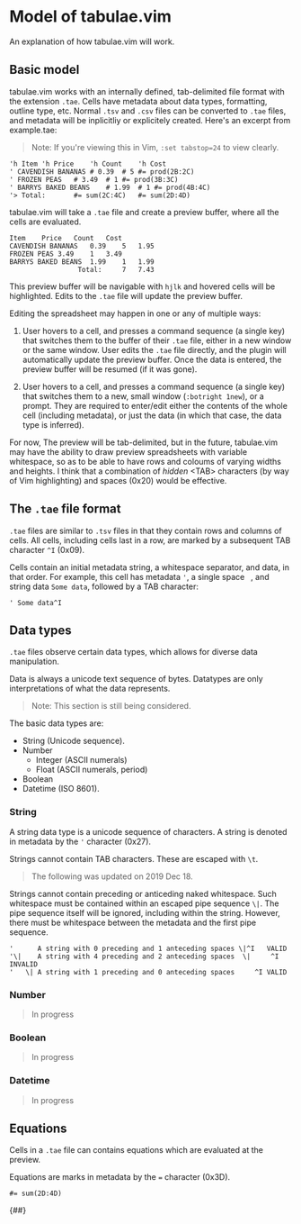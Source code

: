 Model of tabulae.vim
====================
An explanation of how tabulae.vim will work.

Basic model
-----------
tabulae.vim works with an internally defined, tab-delimited file format with the
extension `.tae`. Cells have metadata about data types, formatting, outline
type, etc. Normal `.tsv` and `.csv` files can be converted to `.tae` files, and
metadata will be inplicitliy or explicitely created. Here's an excerpt from
example.tae:

> Note: If you're viewing this in Vim, `:set tabstop=24` to view clearly.

```tae
'h Item	'h Price	'h Count	'h Cost	
' CAVENDISH BANANAS	# 0.39	# 5	#= prod(2B:2C)	
' FROZEN PEAS	# 3.49	# 1	#= prod(3B:3C)	
' BARRYS BAKED BEANS	# 1.99	# 1	#= prod(4B:4C)	
'> Total:		#= sum(2C:4C)	#= sum(2D:4D)	
```

tabulae.vim will take a `.tae` file and create a preview buffer, where all the
cells are evaluated.

```tae.view
Item	Price	Count	Cost	
CAVENDISH BANANAS	0.39	5	1.95	
FROZEN PEAS	3.49	1	3.49	
BARRYS BAKED BEANS	1.99	1	1.99	
                 Total:		7	7.43	
```

This preview buffer will be navigable with `hjlk` and hovered cells will be
highlighted. Edits to the `.tae` file will update the preview buffer.

Editing the spreadsheet may happen in one or any of multiple ways:

1.  User hovers to a cell, and presses a command sequence (a single key) that
    switches them to the buffer of their `.tae` file, either in a new window or
    the same window. User edits the `.tae` file directly, and the plugin will
    automatically update the preview buffer. Once the data is entered, the
    preview buffer will be resumed (if it was gone).

2.  User hovers to a cell, and presses a command sequence (a single key) that
    switches them to a new, small window (`:botright 1new`), or a prompt. They
    are required to enter/edit either the contents of the whole cell (including
    metadata), or just the data (in which that case, the data type is inferred).

For now, The preview will be tab-delimited, but in the future, tabulae.vim may
have the ability to draw preview spreadsheets with variable whitespace, so as to
be able to have rows and coloums of varying widths and heights. I think that a
combination of _hidden_ \<TAB\> characters (by way of Vim highlighting) and spaces
(0x20) would be effective.

The `.tae` file format
----------------------
`.tae` files are similar to `.tsv` files in that they contain rows and columns
of cells. All cells, including cells last in a row, are marked by a subsequent
TAB character `^I` (0x09).

Cells contain an initial metadata string, a whitespace separator, and data, in
that order. For example, this cell has metadata `'`, a single space ` `, and
string data `Some data`, followed by a TAB character:

```
' Some data^I
```

Data types
----------
`.tae` files observe certain data types, which allows for diverse data
manipulation.

Data is always a unicode text sequence of bytes. Datatypes are only
interpretations of what the data represents.

> Note: This section is still being considered.

The basic data types are:
- String (Unicode sequence).
- Number
	- Integer (ASCII numerals)
	- Float (ASCII numerals, period)
- Boolean
- Datetime (ISO 8601).

### String 
A string data type is a unicode sequence of characters.
A string is denoted in metadata by the `'` character (0x27).

Strings cannot contain TAB characters. These are escaped with `\t`.

> The following was updated on 2019 Dec 18.

Strings cannot contain preceding or anticeding naked whitespace. Such whitespace
must be contained within an escaped pipe sequence `\|`. The pipe sequence itself
will be ignored, including within the string. However, there must be whitespace
between the metadata and the first pipe sequence.

```tae
'      A string with 0 preceding and 1 anteceding spaces \|^I	VALID
'\|    A string with 4 preceding and 2 anteceding spaces  \|     ^I	INVALID
'   \| A string with 1 preceding and 0 anteceding spaces     ^I	VALID
```

### Number
> In progress

### Boolean
> In progress

### Datetime
> In progress

Equations
---------
Cells in a `.tae` file can contains equations which are evaluated at the
preview.

Equations are marks in metadata by the `=` character (0x3D).
```tae
#= sum(2D:4D)
```
{##}

